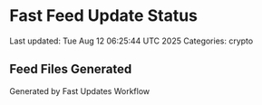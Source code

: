 # Fast Feed Update Status
Last updated: Tue Aug 12 06:25:44 UTC 2025
Categories: crypto

## Feed Files Generated

Generated by Fast Updates Workflow
